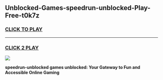
## Unblocked-Games-speedrun-unblocked-Play-Free-t0k7z
<h3>
<a href="https://premium76.site?title=speedrun-unblocked&ref=12A">CLICK TO PLAY</a></h3>
<hr>

<h3>
<a href="https://premium76.site?title=speedrun-unblocked&ref=12A">CLICK 2 PLAY</a>
  
</h3>

<a href="https://premium76.site?title=speedrun-unblocked&ref=12A"><img src="https://clearcache.store/games.png"></a>


**speedrun-unblocked games unblocked: Your Gateway to Fun and Accessible Online Gaming**
